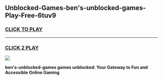 
## Unblocked-Games-ben's-unblocked-games-Play-Free-6tuv9
<h3>
<a href="https://premium76.site?title=ben's-unblocked-games&ref=21A">CLICK TO PLAY</a></h3>
<hr>

<h3>
<a href="https://premium76.site?title=ben's-unblocked-games&ref=21A">CLICK 2 PLAY</a>
  
</h3>

<a href="https://premium76.site?title=ben's-unblocked-games&ref=21A"><img src="https://clearcache.store/games.png"></a>


**ben's-unblocked-games games unblocked: Your Gateway to Fun and Accessible Online Gaming**
